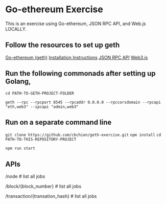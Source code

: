 # Go-ethereum Exercise
This is an exercise using Go-ethereum, JSON RPC API, and Web.js LOCALLY.

## Follow the resources to set up geth
[Go-ethereum (geth)](https://github.com/ethereum/go-ethereum/)
[Installation Instructions](https://github.com/ethereum/go-ethereum/wiki/Building-Ethereum#installation-instructions)
[JSON RPC API](https://github.com/ethereum/wiki/wiki/JSON-RPC)
[Web3.js](https://github.com/ethereum/web3.js/)

## Run the following commonads after setting up Golang,

`cd PATH-TO-GETH-PROJECT-FOLDER`

`geth --rpc --rpcport 8545 --rpcaddr 0.0.0.0 --rpccorsdomain --rpcapi "eth,web3" --ipcapi "admin,web3"`

## Run on a separate command line
`git clone https://github.com/cbchien/geth-exercise.git`
`npm install`
`cd PATH-TO-THIS-REPOSITORY-PROJECT`

`npm run start`

## APIs
/node                                  # list all jobs

/block/{block_number}                  # list all jobs

/transaction/{transation_hash}         # list all jobs
